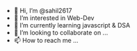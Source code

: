 - 👋 Hi, I’m @sahil2617
- 👀 I’m interested in Web-Dev
- 🌱 I’m currently learning javascript & DSA
- 💞️ I’m looking to collaborate on ...
- 📫 How to reach me ...

<!---
sahil2617/sahil2617 is a ✨ special ✨ repository because its `README.md` (this file) appears on your GitHub profile.
You can click the Preview link to take a look at your changes.
--->
